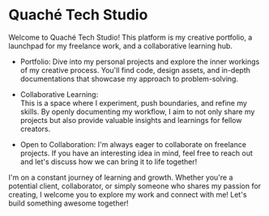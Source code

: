 # Quaché Tech Studio

Welcome to Quaché Tech Studio!
This platform is my creative portfolio, a launchpad for my freelance work, and a collaborative learning hub.

 * Portfolio: 
Dive into my personal projects and explore the inner workings of my creative process. You'll find code, design assets, and in-depth documentations that showcase my approach to problem-solving.

 * Collaborative Learning:  
This is a space where I experiment, push boundaries, and refine my skills. By openly documenting my workflow, I aim to not only share my projects but also provide valuable insights and learnings for fellow creators.

 * Open to Collaboration: 
I'm always eager to collaborate on freelance projects. If you have an interesting idea in mind, feel free to reach out and let's discuss how we can bring it to life together!

I'm on a constant journey of learning and growth. Whether you're a potential client, collaborator, or simply someone who shares my passion for creating,  I welcome you to explore my work and connect with me! Let's build something awesome together!
